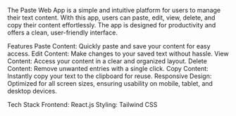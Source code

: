 

The Paste Web App is a simple and intuitive platform for users to manage their text content. With this app, users can paste, edit, view, delete, and copy their content effortlessly. The app is designed for productivity and offers a clean, user-friendly interface.

Features
Paste Content: Quickly paste and save your content for easy access.
Edit Content: Make changes to your saved text without hassle.
View Content: Access your content in a clear and organized layout.
Delete Content: Remove unwanted entries with a single click.
Copy Content: Instantly copy your text to the clipboard for reuse.
Responsive Design: Optimized for all screen sizes, ensuring usability on mobile, tablet, and desktop devices.

Tech Stack
Frontend: React.js
Styling: Tailwind CSS
